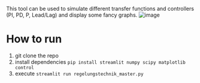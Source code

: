 This tool can be used to simulate different transfer functions and controllers (PI, PD, P, Lead/Lag) and display some fancy graphs.
![image](https://github.com/user-attachments/assets/a992473c-cc64-4204-9a5f-356cedcd6a42)


# How to run
1. git clone the repo
2. install dependencies ```pip install streamlit numpy scipy matplotlib control```
3. execute ```streamlit run regelungstechnik_master.py```
